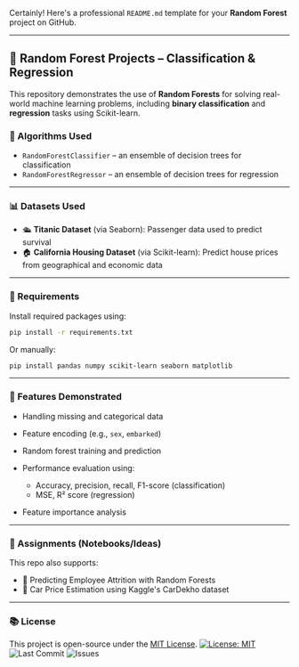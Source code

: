 Certainly! Here's a professional `README.md` template for your **Random Forest** project on GitHub.

---

## 🌲 Random Forest Projects – Classification & Regression

This repository demonstrates the use of **Random Forests** for solving real-world machine learning problems, including **binary classification** and **regression** tasks using Scikit-learn.

### 🧠 Algorithms Used

* `RandomForestClassifier` – an ensemble of decision trees for classification
* `RandomForestRegressor` – an ensemble of decision trees for regression

---

### 📊 Datasets Used

* 🛳️ **Titanic Dataset** (via Seaborn): Passenger data used to predict survival
* 🏠 **California Housing Dataset** (via Scikit-learn): Predict house prices from geographical and economic data

---

### 🔧 Requirements
Install required packages using:

```bash
pip install -r requirements.txt
```

Or manually:

```bash
pip install pandas numpy scikit-learn seaborn matplotlib
```

---


### 🔬 Features Demonstrated

* Handling missing and categorical data
* Feature encoding (e.g., `sex`, `embarked`)
* Random forest training and prediction
* Performance evaluation using:

  * Accuracy, precision, recall, F1-score (classification)
  * MSE, R² score (regression)
* Feature importance analysis

---

### 🧪 Assignments (Notebooks/Ideas)

This repo also supports:

* 📌 Predicting Employee Attrition with Random Forests
* 📌 Car Price Estimation using Kaggle's CarDekho dataset

---

### 📚 License

This project is open-source under the [MIT License](LICENSE).
[![License: MIT](https://img.shields.io/badge/License-MIT-yellow.svg)](https://opensource.org/licenses/MIT)
![Last Commit](https://img.shields.io/github/last-commit/Soham-Banerjee-web/Random_Forest)
![Issues](https://img.shields.io/github/issues/Soham-Banerjee-web/Random_Forest)
